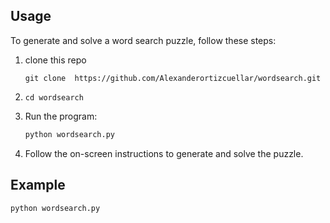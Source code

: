 
## Usage

To generate and solve a word search puzzle, follow these steps:

1. clone this repo

   ``` git clone  https://github.com/Alexanderortizcuellar/wordsearch.git ```

2. ```cd wordsearch```
   
3. Run the program:

    ```bash
    python wordsearch.py
    ```

4. Follow the on-screen instructions to generate and solve the puzzle.

## Example

```bash
python wordsearch.py
